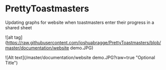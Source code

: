 # PrettyToastmasters
Updating graphs for website when toastmasters enter their progress in a shared sheet

![alt tag](https://raw.githubusercontent.com/joshuabragge/PrettyToastmasters/blob/master/documentation/website demo.JPG)

![Alt text](/master/documentation/website demo.JPG?raw=true "Optional Title")
